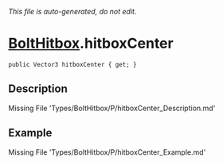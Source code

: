 *This file is auto-generated, do not edit.*

# [BoltHitbox](Types/BoltHitbox.md).hitboxCenter
`public Vector3 hitboxCenter { get; }`
## Description
Missing File 'Types/BoltHitbox/P/hitboxCenter_Description.md'
## Example
Missing File 'Types/BoltHitbox/P/hitboxCenter_Example.md'
